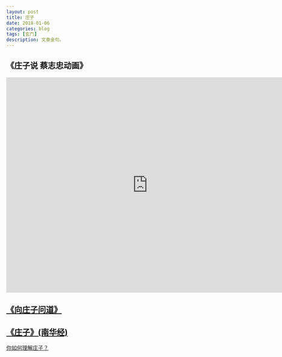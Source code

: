 ```yaml
---
layout: post
title: 庄子
date: 2018-01-06
categories: blog
tags: [玄门]
description: 文章金句。
---
```


## 《庄子说 蔡志忠动画》
<center><p><iframe id="b" class="b video_pc" src="https://static.hdslb.com/miniloader.swf?cid=3209329&aid=2072198" frameborder="0" width="750" height="572" allowfullscreen="true"></iframe></p>
</center>


## [《向庄子问道》](https://www.bilibili.com/video/av6452628/?from=search&seid=14063942048944993069)


## [《庄子》(南华经)](http://www.quanxue.cn/CT_DaoJia/ZhuangZiIndex.html)


[你如何理解庄子？](https://www.zhihu.com/question/21799051)
